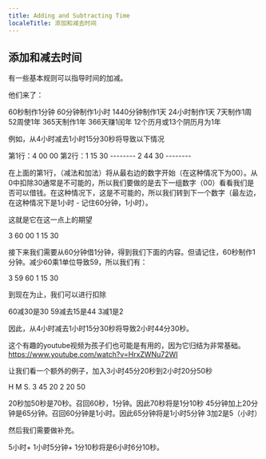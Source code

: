 ```yaml
---
title: Adding and Subtracting Time
localeTitle: 添加和减去时间
---
```

## 添加和减去时间

有一些基本规则可以指导时间的加减。

他们来了：

60秒制作1分钟 60分钟制作1小时 1440分钟制作1天 24小时制作1天 7天制作1周 52周使1年 365天制作1年 366天赚1闰年 12个历月或13个阴历月为1年

例如，从4小时减去1小时15分30秒将导致以下情况

第1行：4 00 00 第2行：1 15 30 -------- 2 44 30 --------

在上面的第1行，（减法和加法）将从最右边的数字开始（在这种情况下为00）。从0中扣除30通常是不可能的，所以我们要做的是去下一组数字（00）看看我们是否可以借钱。在这种情况下，这是不可能的，所以我们转到下一个数字（最左边，在这种情况下是1小时 - 记住60分钟，1小时）。

这就是它在这一点上的期望

3 60 00 1 15 30

接下来我们需要从60分钟借1分钟，得到我们下面的内容。但请记住，60秒制作1分钟。减少60乘1单位导致59，所以我们有：

3 59 60 1 15 30

到现在为止，我们可以进行扣除

60减30是30 59减去15是44 3减1是2

因此，从4小时减去1小时15分30秒将导致2小时44分30秒。

这个有趣的youtube视频为孩子们也可能是有用的，因为它归结为非常基础。 https://www.youtube.com/watch?v=HrxZWNu72WI

让我们看一个额外的例子，加入3小时45分20秒到2小时20分50秒

H M S. 3 45 20 2 20 50

20秒加50秒是70秒。召回60秒，1分钟。因此70秒将是1分10秒 45分钟加上20分钟是65分钟。召回60分钟是1小时。因此65分钟将是1小时5分钟 3加2是5（小时）

然后我们需要做补充。

5小时+ 1小时5分钟+ 1分10秒将是6小时6分10秒。